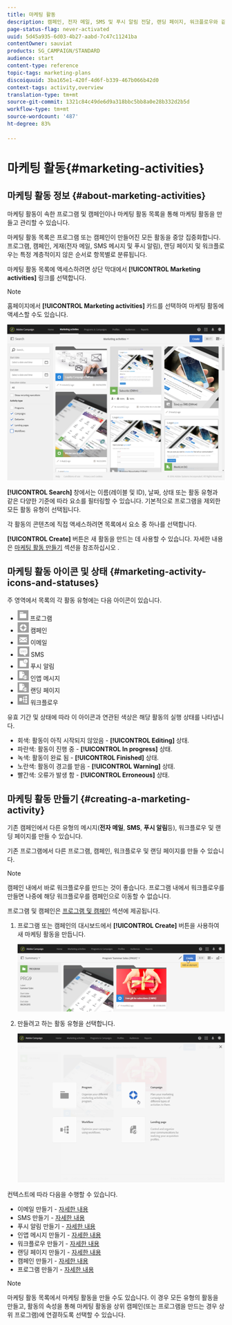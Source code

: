 ```yaml
---
title: 마케팅 활동
description: 캠페인, 전자 메일, SMS 및 푸시 알림 전달, 랜딩 페이지, 워크플로우와 같은 마케팅 활동을 만들고 관리하는 방법을 배웁니다. 손쉽게 새로운 활동을 디자인하고 기존 활동을 편집하며 해당 활동의 상태와 유효성을 확인할 수 있습니다."
page-status-flag: never-activated
uuid: 5d45a935-6d03-4b27-aabd-7c47c11241ba
contentOwner: sauviat
products: SG_CAMPAIGN/STANDARD
audience: start
content-type: reference
topic-tags: marketing-plans
discoiquuid: 3ba165e1-420f-4d6f-b339-467b066b42d0
context-tags: activity,overview
translation-type: tm+mt
source-git-commit: 1321c84c49de6d9a318bbc5bb8a0e28b332d2b5d
workflow-type: tm+mt
source-wordcount: '487'
ht-degree: 83%

---
```



# 마케팅 활동{#marketing-activities}

## 마케팅 활동 정보 {#about-marketing-activities}

마케팅 활동이 속한 프로그램 및 캠페인이나 마케팅 활동 목록을 통해 마케팅 활동을 만들고 관리할 수 있습니다.

마케팅 활동 목록은 프로그램 또는 캠페인이 만들어진 모든 활동을 중앙 집중화합니다. 프로그램, 캠페인, 게재(전자 메일, SMS 메시지 및 푸시 알림), 랜딩 페이지 및 워크플로우는 특정 계층적이지 않은 순서로 항목별로 분류됩니다.

마케팅 활동 목록에 액세스하려면 상단 막대에서 **[!UICONTROL Marketing activities]** 링크를 선택합니다.

>[!NOTE]
>
>홈페이지에서 **[!UICONTROL Marketing activities]** 카드를 선택하여 마케팅 활동에 액세스할 수도 있습니다.

![](assets/marketing_activities_1.png)

**[!UICONTROL Search]** 창에서는 이름(레이블 및 ID), 날짜, 상태 또는 활동 유형과 같은 다양한 기준에 따라 요소를 필터링할 수 있습니다. 기본적으로 프로그램을 제외한 모든 활동 유형이 선택됩니다.

각 활동의 콘텐츠에 직접 액세스하려면 목록에서 요소 중 하나를 선택합니다.

**[!UICONTROL Create]** 버튼은 새 활동을 만드는 데 사용할 수 있습니다. 자세한 내용은 [마케팅 활동 만들기](#creating-a-marketing-activity) 섹션을 참조하십시오 .

## 마케팅 활동 아이콘 및 상태 {#marketing-activity-icons-and-statuses}

주 영역에서 목록의 각 활동 유형에는 다음 아이콘이 있습니다.

* ![](assets/marketing_program_icon.png) 프로그램
* ![](assets/marketing_campaign_icon.png) 캠페인
* ![](assets/marketing_email_icon.png) 이메일
* ![](assets/marketing_sms_icon.png) SMS
* ![](assets/marketing_push_icon.png) 푸시 알림
* ![](assets/marketing_lp_icon.png) 인앱 메시지
* ![](assets/marketing_lp_icon.png) 랜딩 페이지
* ![](assets/marketing_workflow_icon.png) 워크플로우

유효 기간 및 상태에 따라 이 아이콘과 연관된 색상은 해당 활동의 실행 상태를 나타냅니다.

* 회색: 활동이 아직 시작되지 않았음 - **[!UICONTROL Editing]** 상태.
* 파란색: 활동이 진행 중 - **[!UICONTROL In progress]** 상태.
* 녹색: 활동이 완료 됨 - **[!UICONTROL Finished]** 상태.
* 노란색: 활동이 경고를 받음 - **[!UICONTROL Warning]** 상태.
* 빨간색: 오류가 발생 함 - **[!UICONTROL Erroneous]** 상태.

## 마케팅 활동 만들기 {#creating-a-marketing-activity}

기존 캠페인에서 다른 유형의 메시지(**전자 메일**, **SMS**, **푸시 알림**&#x200B;등), 워크플로우 및 랜딩 페이지를 만들 수 있습니다.

기존 프로그램에서 다른 프로그램, 캠페인, 워크플로우 및 랜딩 페이지를 만들 수 있습니다.

>[!NOTE]
>
>캠페인 내에서 바로 워크플로우를 만드는 것이 좋습니다. 프로그램 내에서 워크플로우를 만들면 나중에 해당 워크플로우를 캠페인으로 이동할 수 없습니다.

프로그램 및 캠페인은 [프로그램 및 캠페인](../../start/using/programs-and-campaigns.md) 섹션에 제공됩니다.

1. 프로그램 또는 캠페인의 대시보드에서 **[!UICONTROL Create]** 버튼을 사용하여 새 마케팅 활동을 만듭니다.

   ![](assets/marketing_activiy_creation_1.png)

1. 만들려고 하는 활동 유형을 선택합니다.

   ![](assets/marketing_activiy_creation_2.png)

컨텍스트에 따라 다음을 수행할 수 있습니다.

* 이메일 만들기 - [자세한 내용](../../channels/using/creating-an-email.md)
* SMS 만들기 - [자세한 내용](../../channels/using/creating-an-sms-message.md)
* 푸시 알림 만들기 - [자세한 내용](../../channels/using/preparing-and-sending-a-push-notification.md)
* 인앱 메시지 만들기 - [자세한 내용](../../channels/using/about-in-app-messaging.md)
* 워크플로우 만들기 - [자세한 내용](../../automating/using/building-a-workflow.md#creating-a-workflow)
* 랜딩 페이지 만들기 - [자세한 내용](../../channels/using/getting-started-with-landing-pages.md)
* 캠페인 만들기 - [자세한 내용](../../start/using/programs-and-campaigns.md#creating-a-campaign)
* 프로그램 만들기 - [자세한 내용](../../start/using/programs-and-campaigns.md#creating-a-program)

>[!NOTE]
>
>마케팅 활동 목록에서 마케팅 활동을 만들 수도 있습니다. 이 경우 모든 유형의 활동을 만들고, 활동의 속성을 통해 마케팅 활동을 상위 캠페인(또는 프로그램을 만드는 경우 상위 프로그램)에 연결하도록 선택할 수 있습니다.

